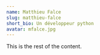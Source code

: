 ```yaml
---
name: Matthieu Falce
slug: matthieu-falce
short_bio: Un développeur python 
avatar: mfalce.jpg
---
```


This is the rest of the content.
